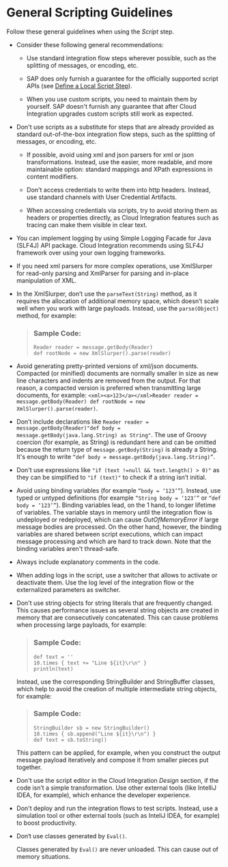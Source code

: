 <!-- loiofcbf0f20059a4ffba7dfda7d28830ccd -->

# General Scripting Guidelines



Follow these general guidelines when using the *Script* step.

-   Consider these following general recommendations:

    -   Use standard integration flow steps wherever possible, such as the splitting of messages, or encoding, etc.

    -   SAP does only furnish a guarantee for the officially supported script APIs \(see [Define a Local Script Step](define-a-local-script-step-03b32eb.md)\).

    -   When you use custom scripts, you need to maintain them by yourself. SAP doesn't furnish any guarantee that after Cloud Integration upgrades custom scripts still work as expected.


-   Don't use scripts as a substitute for steps that are already provided as standard out-of-the-box integration flow steps, such as the splitting of messages, or encoding, etc.

    -   If possible, avoid using xml and json parsers for xml or json transformations. Instead, use the easier, more readable, and more maintainable option: standard mappings and XPath expressions in content modifiers.

    -   Don't access credentials to write them into http headers. Instead, use standard channels with User Credential Artifacts.

    -   When accessing credentials via scripts, try to avoid storing them as headers or properties directly, as Cloud Integration features such as tracing can make them visible in clear text.


-   You can implement logging by using Simple Logging Facade for Java \(SLF4J\) API package. Cloud Integration recommends using SLF4J framework over using your own logging frameworks.

-   If you need xml parsers for more complex operations, use XmlSlurper for read-only parsing and XmlParser for parsing and in-place manipulation of XML.

-   In the XmlSlurper, don’t use the `parseText(String)` method, as it requires the allocation of additional memory space, which doesn’t scale well when you work with large payloads. Instead, use the `parse(Object)` method, for example:

    > ### Sample Code:  
    > ```
    > Reader reader = message.getBody(Reader)
    > def rootNode = new XmlSlurper().parse(reader)
    > 
    > ```

-   Avoid generating pretty-printed versions of xml/json documents. Compacted \(or minified\) documents are normally smaller in size as new line characters and indents are removed from the output. For that reason, a compacted version is preferred when transmitting large documents, for example: `<xml><a>123</a></xml>Reader reader = message.getBody(Reader) def rootNode = new XmlSlurper().parse(reader)`.

-   Don’t include declarations like `Reader reader = message.getBody(Reader)"def body = message.getBody(java.lang.String) as String"`. The use of Groovy coercion \(for example, as String\) is redundant here and can be omitted because the return type of `message.getBody(String)` is already a String. It's enough to write `“def body = message.getBody(java.lang.String)”`.

-   Don't use expressions like `"if (text !=null && text.length() > 0)"` as they can be simplified to `"if (text)"` to check if a string isn’t initial.

-   Avoid using binding variables \(for example `“body = ‘123’”`\). Instead, use typed or untyped definitions \(for example `“String body = ‘123’”` or `“def body = ‘123’”`\). Binding variables lead, on the 1 hand, to longer lifetime of variables. The variable stays in memory until the integration flow is undeployed or redeployed, which can cause *OutOfMemoryError* if large message bodies are processed. On the other hand, however, the binding variables are shared between script executions, which can impact message processing and which are hard to track down. Note that the binding variables aren't thread-safe.

-   Always include explanatory comments in the code.

-   When adding logs in the script, use a switcher that allows to activate or deactivate them. Use the log level of the integration flow or the externalized parameters as switcher.

-   Don't use string objects for string literals that are frequently changed. This causes performance issues as several string objects are created in memory that are consecutively concatenated. This can cause problems when processing large payloads, for example:

    > ### Sample Code:  
    > ```
    > def text = ''
    > 10.times { text += "Line ${it}\r\n" }
    > println(text)
    > 
    > ```

    Instead, use the corresponding StringBuilder and StringBuffer classes, which help to avoid the creation of multiple intermediate string objects, for example:

    > ### Sample Code:  
    > ```
    > StringBuilder sb = new StringBuilder()
    > 10.times { sb.append("Line ${it}\r\n") }
    > def text = sb.toString()
    > 
    > ```

    This pattern can be applied, for example, when you construct the output message payload iteratively and compose it from smaller pieces put together.

-   Don't use the script editor in the Cloud Integration *Design* section, if the code isn’t a simple transformation. Use other external tools \(like IntelliJ IDEA, for example\), which enhance the developer experience.

-   Don't deploy and run the integration flows to test scripts. Instead, use a simulation tool or other external tools \(such as InteliJ IDEA, for example\) to boost productivity.

-   Don‘t use classes generated by `Eval()`.

    Classes generated by `Eval()` are never unloaded. This can cause out of memory situations.


